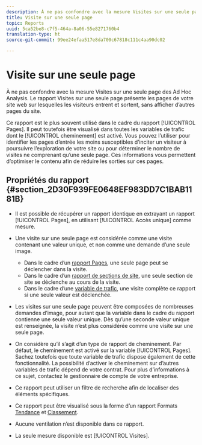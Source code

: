 ```yaml
---
description: À ne pas confondre avec la mesure Visites sur une seule page des Ad Hoc Analysis. Le rapport Visites sur une seule page présente les pages de votre site web sur lesquelles les visiteurs entrent et sortent, sans afficher d’autres pages du site.
title: Visite sur une seule page
topic: Reports
uuid: 5ca52be8-c7f5-464a-8a06-55e8271760b4
translation-type: ht
source-git-commit: 99ee24efaa517e8da700c67818c111c4aa90dc02

---
```



# Visite sur une seule page

À ne pas confondre avec la mesure Visites sur une seule page des Ad Hoc Analysis. Le rapport Visites sur une seule page présente les pages de votre site web sur lesquelles les visiteurs entrent et sortent, sans afficher d’autres pages du site.

Ce rapport est le plus souvent utilisé dans le cadre du rapport [!UICONTROL Pages]. Il peut toutefois être visualisé dans toutes les variables de trafic dont le [!UICONTROL cheminement] est activé. Vous pouvez l’utiliser pour identifier les pages d’entrée les moins susceptibles d’inciter un visiteur à poursuivre l’exploration de votre site ou pour déterminer le nombre de visites ne comprenant qu’une seule page. Ces informations vous permettent d’optimiser le contenu afin de réduire les sorties sur ces pages.

## Propriétés du rapport  {#section_2D30F939FE0648EF983DD7C1BAB1181B}

* Il est possible de récupérer un rapport identique en extrayant un rapport [!UICONTROL Pages], en utilisant [!UICONTROL Accès unique] comme mesure.

* Une visite sur une seule page est considérée comme une visite contenant une valeur unique, et non comme une demande d’une seule image.

   * Dans le cadre d’un  [rapport Pages](/help/components/c-variables/dimensionslist/reports-pages.md), une seule page peut se déclencher dans la visite.
   * Dans le cadre d’un [rapport de sections de site](/help/components/c-variables/dimensionslist/reports-site-sections.md), une seule section de site se déclenche au cours de la visite.
   * Dans le cadre d’une [variable de trafic](/help/admin/admin/c-traffic-variables/traffic-var.md), une visite complète ce rapport si une seule valeur est déclenchée.

* Les visites sur une seule page peuvent être composées de nombreuses demandes d’image, pour autant que la variable dans le cadre du rapport contienne une seule valeur unique. Dès qu’une seconde valeur unique est renseignée, la visite n’est plus considérée comme une visite sur une seule page.
* On considère qu’il s’agit d’un type de rapport de cheminement. Par défaut, le cheminement est activé sur la variable [!UICONTROL Pages]. Sachez toutefois que toute variable de trafic dispose également de cette fonctionnalité. La possibilité d’activer le cheminement sur d’autres variables de trafic dépend de votre contrat. Pour plus d’informations à ce sujet, contactez le gestionnaire de compte de votre entreprise.
* Ce rapport peut utiliser un filtre de recherche afin de localiser des éléments spécifiques.
* Ce rapport peut être visualisé sous la forme d’un rapport  Formats [Tendance](/help/components/c-variables/dimensionslist/reports-types.md) et [Classement](/help/components/c-variables/dimensionslist/reports-types.md).

* Aucune ventilation n’est disponible dans ce rapport.
* La seule mesure disponible est [!UICONTROL Visites].

